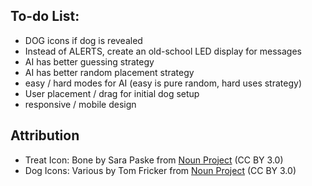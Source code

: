 ## To-do List:

- DOG icons if dog is revealed
- Instead of ALERTS, create an old-school LED display for messages
- AI has better guessing strategy
- AI has better random placement strategy
- easy / hard modes for AI (easy is pure random, hard uses strategy)
- User placement / drag for initial dog setup
- responsive / mobile design

## Attribution

- Treat Icon: Bone by Sara Paske from <a href="https://thenounproject.com/browse/icons/term/bone/" target="_blank" title="Bone Icons">Noun Project</a> (CC BY 3.0)
- Dog Icons: Various by Tom Fricker from <a href="https://thenounproject.com/creator/tom.fricker" target="_blank" title="Dog Icons">Noun Project</a> (CC BY 3.0)
